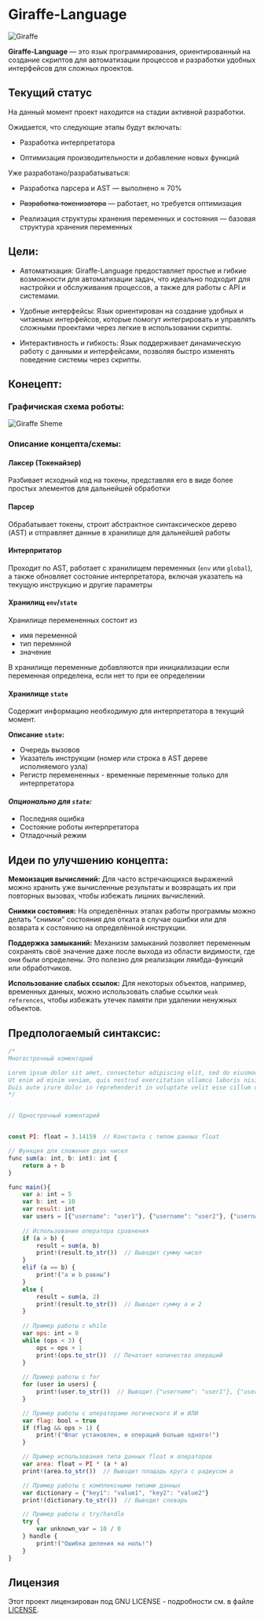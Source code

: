 # Giraffe-Language

![Giraffe](images/Giraffe.png)

**Giraffe-Language** — это язык программирования, ориентированный на создание скриптов для автоматизации процессов и разработки удобных интерфейсов для сложных проектов. 


## Текущий статус

На данный момент проект находится на стадии активной разработки. 

Ожидается, что следующие этапы будут включать:

- Разработка интерпретатора 

- Оптимизация производительности и добавление новых функций


Уже разработано/разрабатываться:
- Разработка парсера и AST — выполнено ≈ 70%

- ~~Разработка токенизатора~~ — работает, но требуется оптимизация

- Реализация структуры хранения переменных и состояния — базовая структура хранения переменных


## Цели:

- Автоматизация: Giraffe-Language предоставляет простые и гибкие возможности для автоматизации задач, что идеально подходит для настройки и обслуживания процессов, а также для работы с API и системами.

- Удобные интерфейсы: Язык ориентирован на создание удобных и читаемых интерфейсов, которые помогут интегрировать и управлять сложными проектами через легкие в использовании скрипты.

- Интерактивность и гибкость: Язык поддерживает динамическую работу с данными и интерфейсами, позволяя быстро изменять поведение системы через скрипты.

## Конецепт:

### Графичиская схема роботы:

![Giraffe Sheme](images/Giraffe_Sheme.jpg)

### Описание концепта/схемы:

#### Лаксер (Токенайзер)
Разбивает исходный код на токены, представляя его в виде более простых элементов для дальнейшей обработки


#### Парсер
Обрабатывает токены, строит абстрактное синтаксическое дерево (AST) и отправляет данные в хранилище для дальнейшей работы


#### Интерпритатор
Проходит по AST, работает с хранилищем переменных (`env` или `global`), а также обновляет состояние интерпретатора, включая указатель на текущую инструкцию и другие параметры


#### Хранилищ `env`/`state`
Хранилище перемененных состоит из 
- имя переменной
- тип перемнной 
- значение 

В хранилище переменные добавляются при инициализации если переменная определена, если нет то при ее определении


#### Хранилище `state`
Содержит информацию необходимую для интерпретатора в текущий момент. 

**Описание `state`:**

- Очередь вызовов 
- Указатель инструкции (номер или строка в AST дереве исполняемого узла)
- Регистр перемененных - временные переменные только для интерпретатора 

####  ***Опционально для `state`:***

- Последняя ошибка
- Состояние роботы интерпретатора
- Отладочный режим



## Идеи по улучшению концепта:

**Мемоизация вычислений:** Для часто встречающихся выражений можно хранить уже вычисленные результаты и возвращать их при повторных вызовах, чтобы избежать лишних вычислений.

**Снимки состояния:** На определённых этапах работы программы можно делать "снимки" состояния для отката в случае ошибки или для возврата к состоянию на определённой инструкции.

**Поддержка замыканий:** Механизм замыканий позволяет переменным сохранять своё значение даже после выхода из области видимости, где они были определены. Это полезно для реализации лямбда-функций или обработчиков.

**Использование слабых ссылок:** Для некоторых объектов, например, временных данных, можно использовать слабые ссылки `weak references`, чтобы избежать утечек памяти при удалении ненужных объектов.



## Предпологаемый синтаксис:
```js
/*
Многострочный коментарий

Lorem ipsum dolor sit amet, consectetur adipiscing elit, sed do eiusmod tempor incididunt ut labore et dolore magna aliqua. 
Ut enim ad minim veniam, quis nostrud exercitation ullamco laboris nisi ut aliquip ex ea commodo consequat. 
Duis aute irure dolor in reprehenderit in voluptate velit esse cillum dolore eu fugiat nulla pariatur.
*/


// Однострочный коментарий  


const PI: float = 3.14159  // Константа с типом данных float

// Функция для сложения двух чисел
func sum(a: int, b: int): int {
    return a + b
}

func main(){
    var a: int = 5
    var b: int = 10
    var result: int
    var users = [{"username": "user1"}, {"username": "user2"}, {"username": "user3"}]  // Список пользователей
    
    // Использование оператора сравнения
    if (a > b) {
        result = sum(a, b)
        print!(result.to_str())  // Выводит сумму чисел
    }
    elif (a == b) {
        print!("a и b равны")
    }
    else {
        result = sum(a, 2)
        print!(result.to_str())  // Выводит сумму a и 2
    }
    
    // Пример работы с while
    var ops: int = 0
    while (ops < 3) {
        ops = ops + 1
        print!(ops.to_str())  // Печатает количество операций
    }
    
    // Пример работы с for
    for (user in users) {
        print!(user.to_str())  // Выводит {"username": "user1"}, {"username": "user2"}, {"username": "user3"}
    }

    // Пример работы с операторами логического И и ИЛИ
    var flag: bool = true
    if (flag && ops > 1) {
        print!("Флаг установлен, и операций больше одного!")
    }

    // Пример использования типа данных float и операторов
    var area: float = PI * (a * a)
    print!(area.to_str())  // Выводит площадь круга с радиусом a

    // Пример работы с комплексными типами данных
    var dictionary = {"key1": "value1", "key2": "value2"}
    print!(dictionary.to_str())  // Выводит словарь

    // Пример работы с try/handle
    try {
        var unknown_var = 10 / 0
    } handle {
        print!("Ошибка деления на ноль!")
    }
}
```

## Лицензия

Этот проект лицензирован под GNU LICENSE - подробности см. в файле [LICENSE](LICENSE).